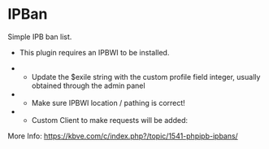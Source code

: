 # IPBan
Simple IPB ban list.

- This plugin requires an IPBWI to be installed.
- - Update the $exile string with the custom profile field integer, usually obtained through the admin panel
- - Make sure IPBWI location / pathing is correct!


- - Custom Client to make requests will be added:

More Info: https://kbve.com/c/index.php?/topic/1541-phpipb-ipbans/